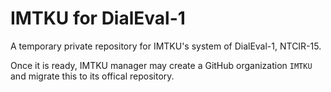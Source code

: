 # IMTKU for DialEval-1

A temporary private repository for IMTKU's system of DialEval-1, NTCIR-15.

Once it is ready, IMTKU manager may create a GitHub organization `IMTKU` and migrate this to its offical repository.

